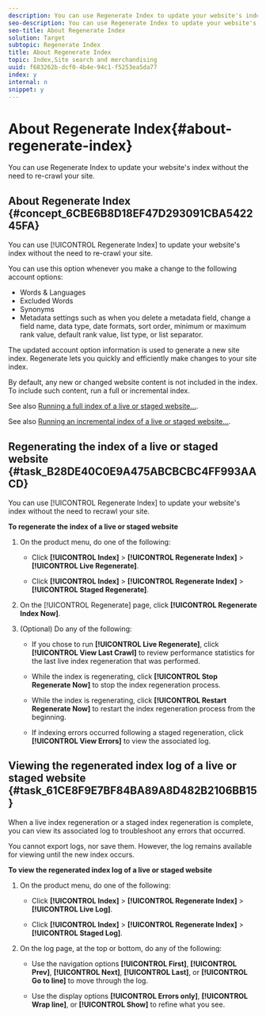 ```yaml
---
description: You can use Regenerate Index to update your website's index without the need to re-crawl your site.
seo-description: You can use Regenerate Index to update your website's index without the need to re-crawl your site.
seo-title: About Regenerate Index
solution: Target
subtopic: Regenerate Index
title: About Regenerate Index
topic: Index,Site search and merchandising
uuid: f683262b-dcf0-4b4e-94c1-f5253ea5da77
index: y
internal: n
snippet: y
---
```


# About Regenerate Index{#about-regenerate-index}

You can use Regenerate Index to update your website's index without the need to re-crawl your site.

## About Regenerate Index {#concept_6CBE6B8D18EF47D293091CBA542245FA}

You can use [!UICONTROL Regenerate Index] to update your website's index without the need to re-crawl your site. 

You can use this option whenever you make a change to the following account options:

* Words & Languages 
* Excluded Words 
* Synonyms 
* Metadata settings such as when you delete a metadata field, change a field name, data type, date formats, sort order, minimum or maximum rank value, default rank value, list type, or list separator.

The updated account option information is used to generate a new site index. Regenerate lets you quickly and efficiently make changes to your site index.

By default, any new or changed website content is not included in the index. To include such content, run a full or incremental index.

See also [Running a full index of a live or staged website...](../c-about-index-menu/c-about-full-index.md#task_F7FE04D8A1654A7787FCCA31B45EB42D).

See also [Running an incremental index of a live or staged website...](../c-about-index-menu/c-about-incremental-index.md#task_9BFB6157F3884B2FAECB7E0E9CA318CB). 

## Regenerating the index of a live or staged website {#task_B28DE40C0E9A475ABCBCBC4FF993AACD}

You can use [!UICONTROL Regenerate Index] to update your website's index without the need to recrawl your site.

<!-- 

t_regenerating_the_index_of_a_live_or_staged_website.xml

 -->

**To regenerate the index of a live or staged website** 

1. On the product menu, do one of the following:

    * Click **[!UICONTROL Index]** > **[!UICONTROL Regenerate Index]** > **[!UICONTROL Live Regenerate]**. 
    
    * Click **[!UICONTROL Index]** > **[!UICONTROL Regenerate Index]** > **[!UICONTROL Staged Regenerate]**.

1. On the [!UICONTROL Regenerate] page, click **[!UICONTROL Regenerate Index Now]**.
1. (Optional) Do any of the following:

    * If you chose to run **[!UICONTROL Live Regenerate]**, click **[!UICONTROL View Last Crawl]** to review performance statistics for the last live index regeneration that was performed. 
    
    * While the index is regenerating, click **[!UICONTROL Stop Regenerate Now]** to stop the index regeneration process. 
    * While the index is regenerating, click **[!UICONTROL Restart Regenerate Now]** to restart the index regeneration process from the beginning. 
    * If indexing errors occurred following a staged regeneration, click **[!UICONTROL View Errors]** to view the associated log.

## Viewing the regenerated index log of a live or staged website {#task_61CE8F9E7BF84BA89A8D482B2106BB15}

When a live index regeneration or a staged index regeneration is complete, you can view its associated log to troubleshoot any errors that occurred.

<!-- 

t_viewing_the_regenerated_index_log_of_a_live_or_staged_website.xml

 -->

You cannot export logs, nor save them. However, the log remains available for viewing until the new index occurs.

**To view the regenerated index log of a live or staged website** 

1. On the product menu, do one of the following:

    * Click **[!UICONTROL Index]** > **[!UICONTROL Regenerate Index]** > **[!UICONTROL Live Log]**. 
    
    * Click **[!UICONTROL Index]** > **[!UICONTROL Regenerate Index]** > **[!UICONTROL Staged Log]**.

1. On the log page, at the top or bottom, do any of the following:

    * Use the navigation options **[!UICONTROL First]**, **[!UICONTROL Prev]**, **[!UICONTROL Next]**, **[!UICONTROL Last]**, or **[!UICONTROL Go to line]** to move through the log. 
    
    * Use the display options **[!UICONTROL Errors only]**, **[!UICONTROL Wrap line]**, or **[!UICONTROL Show]** to refine what you see.

